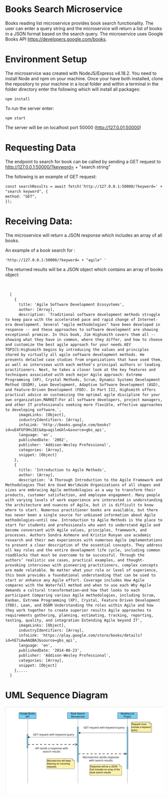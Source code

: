 # Books Search Microservice

Books reading list microservice provides book search functionality. The user can enter a query string and the microservice will return a list of books in a JSON format based on the search query. The microservice uses Google Books API https://developers.google.com/books.

# Environment Setup

The microservice was created with NodeJS/Express v4.18.2. You need to install Node and npm on your machine. Once your have both installed, clone the repository to your machine in a local folder and within a terminal in the folder directory enter the following which will install all packages:

```
npm install
```

To run the server enter:

```
npm start
```

The server will be on localhost port 50000 (http://127.0.01:50000)

# Requesting Data

The endpoint to search for book can be called by sending a GET request to http://127.0.0.1:50000/?keyword= + "search string"

The following is an example of GET request:

```
const searchResults = await fetch('http://127.0.0.1:50000/?keyword=' + "search keyword", {
method: "GET",
});
```

# Receiving Data:

The microservice will return a JSON response which includes an array of all books.

An example of a book search for :

```
'http://127.0.0.1:50000/?keyword= + "agile" '
```

The returned results will be a JSON object which contains an array of books object:

```


  [
    {
      title: 'Agile Software Development Ecosystems',
      author: [Array],
      description: `Traditional software development methods struggle to keep pace with the accelerated pace and rapid change of Internet-era development. Several "agile methodologies" have been developed in response -- and these approaches to software development are showing exceptional promise. In this book, Jim Highsmith covers them all -- showing what they have in common, where they differ, and how to choose and customize the best agile approach for your needs.KEY TOPICS:Highsmith begins by introducing the values and principles shared by virtually all agile software development methods. He presents detailed case studies from organizations that have used them, as well as interviews with each method's principal authors or leading practitioners. Next, he takes a closer look at the key features and techniques associated with each major Agile approach: Extreme Programming (XP), Crystal Methods, Scrum, Dynamic Systems Development Method (DSDM), Lean Development, Adaptive Software Development (ASD), and Feature-Driven Development (FDD). In Part III, Highsmith offers practical advice on customizing the optimal agile discipline for your own organization.MARKET:For all software developers, project managers, and other IT professionals seeking more flexible, effective approaches to developing software.`,
      imageLinks: [Object],
      industryIdentifiers: [Array],
      infoLink: 'http://books.google.com/books?id=uE4FGFOHs2EC&dq=agile&hl=&source=gbs_api',
      language: 'en',
      publishedDate: '2002',
      publisher: 'Addison-Wesley Professional',
      categories: [Array],
      snippet: [Object]
    },
    {
      title: 'Introduction to Agile Methods',
      author: [Array],
      description: 'A Thorough Introduction to the Agile Framework and Methodologies That Are Used Worldwide Organizations of all shapes and sizes are embracing Agile methodologies as a way to transform their products, customer satisfaction, and employee engagement. Many people with varying levels of work experience are interested in understanding the architecture and nuances of Agile, but it is difficult to know where to start. Numerous practitioner books are available, but there has never been a single source for unbiased information about Agile methodologies–until now. Introduction to Agile Methods is the place to start for students and professionals who want to understand Agile and become conversant with Agile values, principles, framework, and processes. Authors Sondra Ashmore and Kristin Runyan use academic research and their own experiences with numerous Agile implementations to present a clear description of the essential concepts. They address all key roles and the entire development life cycle, including common roadblocks that must be overcome to be successful. Through the authors’ realistic use cases, practical examples, and thought-provoking interviews with pioneering practitioners, complex concepts are made relatable. No matter what your role or level of experience, this book provides a foundational understanding that can be used to start or enhance any Agile effort. Coverage includes How Agile compares with the Waterfall method and when to use each Why Agile demands a cultural transformation–and how that looks to each participant Comparing various Agile methodologies, including Scrum, Kanban, Extreme Programming (XP), Crystal, Feature Driven Development (FDD), Lean, and DSDM Understanding the roles within Agile and how they work together to create superior results Agile approaches to requirements gathering, planning, estimating, tracking, reporting, testing, quality, and integration Extending Agile beyond IT',
      imageLinks: [Object],
      industryIdentifiers: [Array],
      infoLink: 'https://play.google.com/store/books/details?id=hE7iAwAAQBAJ&source=gbs_api',
      language: 'en',
      publishedDate: '2014-06-23',
      publisher: 'Addison-Wesley Professional',
      categories: [Array],
      snippet: [Object]
    },....
  ]
```

# UML Sequence Diagram

![alt text](UML-seq.png)
